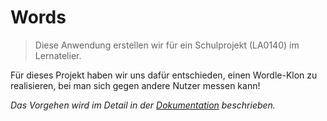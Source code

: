 # Words

> Diese Anwendung erstellen wir für ein Schulprojekt (LA0140) im Lernatelier.

Für dieses Projekt haben wir uns dafür entschieden, einen Wordle-Klon zu realisieren, bei man sich gegen andere Nutzer messen kann!

*Das Vorgehen wird im Detail in der [Dokumentation](https://wordle.docs.niculian.me) beschrieben.*
